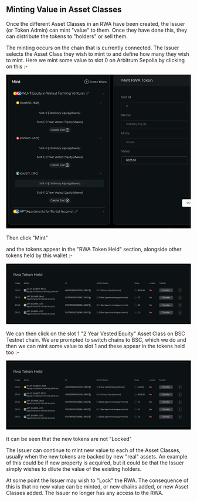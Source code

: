 ## Minting Value in Asset Classes

Once the different Asset Classes in an RWA have been created, the Issuer (or Token Admin) can mint "value" to them. Once they have done this, they can distribute the tokens to "holders" or sell them.

The minting occurs on the chain that is currently connected. The Issuer selects the Asset Class they wish to mint to and define how many they wish to mint. Here we mint some value to slot 0 on Arbitrum Sepolia by clicking on this :-

<img src="/_media/MintRWA-1.png"  alt=""/>

Then click "Mint"

and the tokens appear in the "RWA Token Held" section, alongside other tokens held by this wallet :-

<img src="/_media/MintRWA-2.png"  alt=""/>

We can then click on the slot 1 "2 Year Vested Equity" Asset Class on BSC Testnet chain. We are prompted to switch chains to BSC, which we do and then we can mint some value to slot 1 and these appear in the tokens held too :-

<img src="/_media/MintRWA-3.png"  alt=""/>

It can be seen that the new tokens are not "Locked"

The Issuer can continue to mint new value to each of the Asset Classes, usually when the new tokens are backed by new "real" assets. An example of this could be if new property is acquired, but it could be that the Issuer simply wishes to dilute the value of the existing holders.

At some point the Issuer may wish to "Lock" the RWA. The consequence of this is that no new value can be minted, or new chains added, or new Asset Classes added. The Issuer no longer has any access to the RWA.



